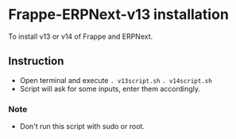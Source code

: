 # Frappe-ERPNext-v13 installation
To install v13 or v14 of Frappe and ERPNext.
  
## Instruction
-  Open terminal and execute
  ```. v13script.sh```
  ```. v14script.sh```
- Script will ask for some inputs, enter them accordingly.
  
  
### Note
- Don't run this script with sudo or root.
